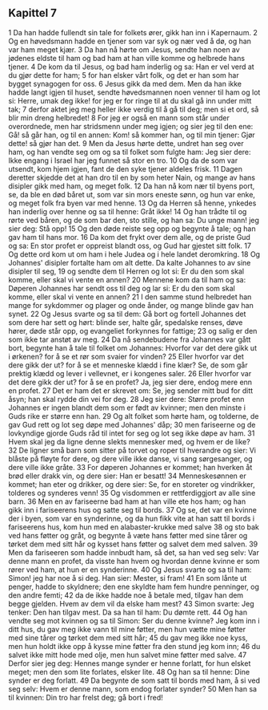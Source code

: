 ## Kapittel 7

1 Da han hadde fullendt sin tale for folkets ører, gikk han inn i Kapernaum.
2 Og en høvedsmann hadde en tjener som var syk og nær ved å dø, og han var ham meget kjær.
3 Da han nå hørte om Jesus, sendte han noen av jødenes eldste til ham og bad ham at han ville komme og helbrede hans tjener.
4 De kom da til Jesus, og bad ham inderlig og sa: Han er vel verd at du gjør dette for ham;
5 for han elsker vårt folk, og det er han som har bygget synagogen for oss.
6 Jesus gikk da med dem. Men da han ikke hadde langt igjen til huset, sendte høvedsmannen noen venner til ham og lot si: Herre, umak deg ikke! for jeg er for ringe til at du skal gå inn under mitt tak;
7 derfor aktet jeg meg heller ikke verdig til å gå til deg; men si et ord, så blir min dreng helbredet!
8 For jeg er også en mann som står under overordnede, men har stridsmenn under meg igjen; og sier jeg til den ene: Gå! så går han, og til en annen: Kom! så kommer han, og til min tjener: Gjør dette! så gjør han det.
9 Men da Jesus hørte dette, undret han seg over ham, og han vendte seg om og sa til folket som fulgte ham: Jeg sier dere: Ikke engang i Israel har jeg funnet så stor en tro.
10 Og da de som var utsendt, kom hjem igjen, fant de den syke tjener aldeles frisk.
11 Dagen deretter skjedde det at han dro til en by som heter Nain, og mange av hans disipler gikk med ham, og meget folk.
12 Da han nå kom nær til byens port, se, da ble en død båret ut, som var sin mors eneste sønn, og hun var enke, og meget folk fra byen var med henne.
13 Og da Herren så henne, ynkedes han inderlig over henne og sa til henne: Gråt ikke!
14 Og han trådte til og rørte ved båren, og de som bar den, sto stille, og han sa: Du unge mann! jeg sier deg: Stå opp!
15 Og den døde reiste seg opp og begynte å tale; og han gav ham til hans mor.
16 Da kom det frykt over dem alle, og de priste Gud og sa: En stor profet er oppreist blandt oss, og Gud har gjestet sitt folk.
17 Og dette ord kom ut om ham i hele Judea og i hele landet deromkring.
18 Og Johannes' disipler fortalte ham om alt dette. Da kalte Johannes to av sine disipler til seg,
19 og sendte dem til Herren og lot si: Er du den som skal komme, eller skal vi vente en annen?
20 Mennene kom da til ham og sa: Døperen Johannes har sendt oss til deg og lar si: Er du den som skal komme, eller skal vi vente en annen?
21 I den samme stund helbredet han mange for sykdommer og plager og onde ånder, og mange blinde gav han synet.
22 Og Jesus svarte og sa til dem: Gå bort og fortell Johannes det som dere har sett og hørt: blinde ser, halte går, spedalske renses, døve hører, døde står opp, og evangeliet forkynnes for fattige;
23 og salig er den som ikke tar anstøt av meg.
24 Da nå sendebudene fra Johannes var gått bort, begynte han å tale til folket om Johannes: Hvorfor var det dere gikk ut i ørkenen? for å se et rør som svaier for vinden?
25 Eller hvorfor var det dere gikk der ut? for å se et menneske klædd i fine klær? Se, de som går prektig klædd og lever i vellevnet, er i kongenes saler.
26 Eller hvorfor var det dere gikk der ut? for å se en profet? Ja, jeg sier dere, endog mere enn en profet.
27 Det er ham det er skrevet om: Se, jeg sender mitt bud for ditt åsyn; han skal rydde din vei for deg.
28 Jeg sier dere: Større profet enn Johannes er ingen blandt dem som er født av kvinner; men den minste i Guds rike er større enn han.
29 Og alt folket som hørte ham, og tolderne, de gav Gud rett og lot seg døpe med Johannes' dåp;
30 men fariseerne og de lovkyndige gjorde Guds råd til intet for seg og lot seg ikke døpe av ham.
31 Hvem skal jeg da ligne denne slekts mennesker med, og hvem er de like?
32 De ligner små barn som sitter på torvet og roper til hverandre og sier: Vi blåste på fløyte for dere, og dere ville ikke danse, vi sang sørgesanger, og dere ville ikke gråte.
33 For døperen Johannes er kommet; han hverken åt brød eller drakk vin, og dere sier: Han er besatt!
34 Menneskesønnen er kommet; han eter og drikker, og dere sier: Se, for en storeter og vindrikker, tolderes og synderes venn!
35 Og visdommen er rettferdiggjort av alle sine barn.
36 Men en av fariseerne bad ham at han ville ete hos ham; og han gikk inn i fariseerens hus og satte seg til bords.
37 Og se, det var en kvinne der i byen, som var en synderinne, og da hun fikk vite at han satt til bords i fariseerens hus, kom hun med en alabaster-krukke med salve
38 og sto bak ved hans føtter og gråt, og begynte å væte hans føtter med sine tårer og tørket dem med sitt hår og kysset hans føtter og salvet dem med salven.
39 Men da fariseeren som hadde innbudt ham, så det, sa han ved seg selv: Var denne mann en profet, da visste han hvem og hvordan denne kvinne er som rører ved ham, at hun er en synderinne.
40 Og Jesus svarte og sa til ham: Simon! jeg har noe å si deg. Han sier: Mester, si fram!
41 En som lånte ut penger, hadde to skyldnere; den ene skyldte ham fem hundre penninger, og den andre femti;
42 da de ikke hadde noe å betale med, tilgav han dem begge gjelden. Hvem av dem vil da elske ham mest?
43 Simon svarte: Jeg tenker: Den han tilgav mest. Da sa han til ham: Du dømte rett.
44 Og han vendte seg mot kvinnen og sa til Simon: Ser du denne kvinne? Jeg kom inn i ditt hus, du gav meg ikke vann til mine føtter, men hun vætte mine føtter med sine tårer og tørket dem med sitt hår;
45 du gav meg ikke noe kyss, men hun holdt ikke opp å kysse mine føtter fra den stund jeg kom inn;
46 du salvet ikke mitt hode med olje, men hun salvet mine føtter med salve.
47 Derfor sier jeg deg: Hennes mange synder er henne forlatt, for hun elsket meget; men den som lite forlates, elsker lite.
48 Og han sa til henne: Dine synder er deg forlatt.
49 Da begynte de som satt til bords med ham, å si ved seg selv: Hvem er denne mann, som endog forlater synder?
50 Men han sa til kvinnen: Din tro har frelst deg; gå bort i fred!
